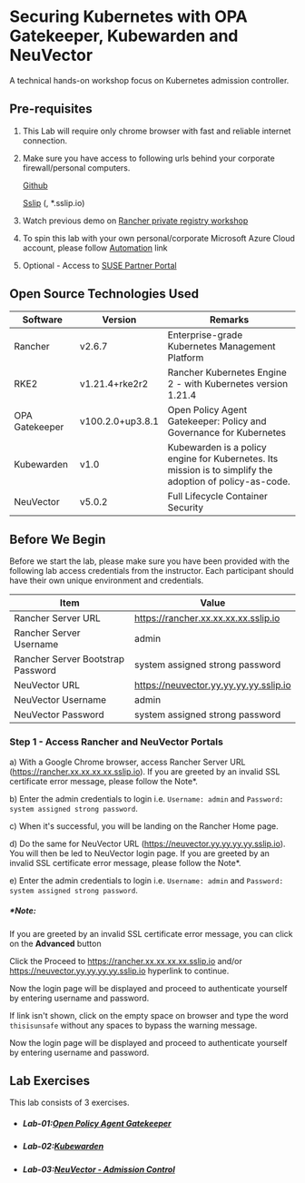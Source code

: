 # Securing Kubernetes with OPA Gatekeeper, Kubewarden and NeuVector
A technical hands-on workshop focus on Kubernetes admission controller.

## Pre-requisites

1. This Lab will require only chrome browser with fast and reliable internet connection. 

2. Make sure you have access to following urls behind your corporate firewall/personal computers. 

   [Github](https://github.com/) 

   [Sslip](https://sslip.io) (, *.sslip.io)

3. Watch previous demo on [Rancher private registry workshop](https://github.com/dsohk/rancher-private-registry-workshop/)   

4. To spin this lab with your own personal/corporate Microsoft Azure Cloud account, please follow [Automation](https://github.com/dsohk/workshops/tree/main/scenarios/azure/rancher-neuvector)  link

5. Optional - Access to [SUSE Partner Portal](https://myaccount.suse.com/)



## Open Source Technologies Used

| Software  | Version         | Remarks                                                      |
| --------  | --------------- | ------------------------------------------------------------ |
| Rancher   | v2.6.7           | Enterprise-grade Kubernetes Management Platform              |
| RKE2      | v1.21.4+rke2r2            | Rancher Kubernetes Engine 2 - with Kubernetes version 1.21.4 |
| OPA Gatekeeper      | v100.2.0+up3.8.1            | Open Policy Agent Gatekeeper: Policy and Governance for Kubernetes |
| Kubewarden| v1.0            | Kubewarden is a policy engine for Kubernetes. Its mission is to simplify the adoption of policy-as-code. |
| NeuVector | v5.0.2            | Full Lifecycle Container Security |



## Before We Begin

Before we start the lab, please make sure you have been provided with the following lab access credentials from the instructor. Each participant should have their own unique environment and credentials.

| Item                              | Value                                                      |
| --------------------------------- | ---------------------------------------------------------- |
| Rancher Server URL                | https://rancher.xx.xx.xx.xx.sslip.io                       |
| Rancher Server Username           | admin                                                      |
| Rancher Server Bootstrap Password | system assigned strong password                            |
| NeuVector URL                        | https://neuvector.yy.yy.yy.yy.sslip.io                        |
| NeuVector Username                   | admin                                                      |
| NeuVector Password                   | system assigned strong password                            |



### Step 1 - Access Rancher and NeuVector Portals

a) With a Google Chrome browser, access Rancher Server URL (https://rancher.xx.xx.xx.xx.sslip.io). If you are greeted by an invalid SSL certificate error message, please follow the Note*.

b) Enter the admin credentials to login i.e. `Username: admin`  and `Password: system assigned strong password`. 

c) When it's successful, you will be landing on the Rancher Home page. 

d) Do the same for NeuVector URL (https://neuvector.yy.yy.yy.yy.sslip.io). You will then be led to NeuVector login page. If you are greeted by an invalid SSL certificate error message, please follow the Note*.

e) Enter the admin credentials to login i.e. `Username: admin`  and `Password: system assigned strong password`. 

##### *Note: 

If you are greeted by an invalid SSL certificate error message, you can click on the **Advanced** button

Click the Proceed to https://rancher.xx.xx.xx.xx.sslip.io and/or https://neuvector.yy.yy.yy.yy.sslip.io hyperlink to continue. 

Now the login page will be displayed and proceed to authenticate yourself by entering username and password.

If link isn't shown, click on the empty space on browser and type the word `thisisunsafe` without any spaces to bypass the warning message. 

Now the login page will be displayed and proceed to authenticate yourself by entering username and password.



## Lab Exercises

This lab consists of 3 exercises. 

* ##### Lab-01:[Open Policy Agent Gatekeeper](docs/Lab01-OPAGatekeeper.md)
  
* ##### Lab-02:[Kubewarden](docs/Lab02-Kubewarden.md)
  
* ##### Lab-03:[NeuVector - Admission Control](docs/Lab03-NeuVector-Admission-Control.md)



